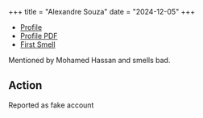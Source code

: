 +++
title = "Alexandre Souza"
date = "2024-12-05"
+++

* [Profile](https://www.linkedin.com/in/alexandre-souza-a1640885)
* [Profile PDF](Profile.pdf)
* [First Smell](../mohamed-hassan-79a6a954)

Mentioned by Mohamed Hassan and smells bad.

## Action

Reported as fake account

